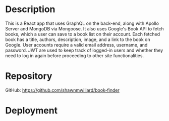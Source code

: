 # Description
This is a React app that uses GraphQL on the back-end, along with Apollo Server and MongoDB via Mongoose. It also uses Google's Book API to fetch books, which a user can save to a book list on their account. Each fetched book has a title, authors, description, image, and a link to the book on Google. User accounts require a valid email address, username, and password. JWT are used to keep track of logged-in users and whether they need to log in again before proceeding to other site functionalities.

# Repository
GitHub: https://github.com/shawnmwillard/book-finder

# Deployment
